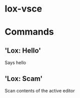 # lox-vsce

# Commands

## 'Lox: Hello'
Says hello

## 'Lox: Scam'
Scan contents of the active editor
